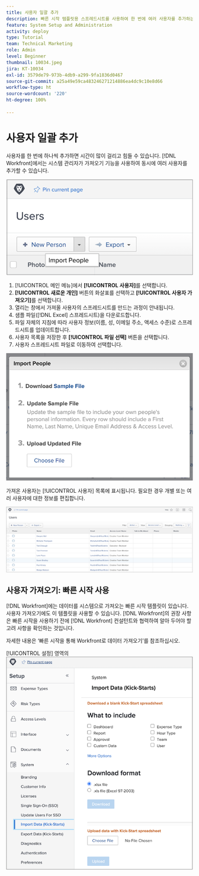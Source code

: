 ```yaml
---
title: 사용자 일괄 추가
description: 빠른 시작 템플릿용 스프레드시트를 사용하여 한 번에 여러 사용자를 추가하는 방법을 알아봅니다.
feature: System Setup and Administration
activity: deploy
type: Tutorial
team: Technical Marketing
role: Admin
level: Beginner
thumbnail: 10034.jpeg
jira: KT-10034
exl-id: 3579de79-973b-4db9-a299-9fa1836d0467
source-git-commit: a25a49e59ca483246271214886ea4dc9c10e8d66
workflow-type: ht
source-wordcount: '220'
ht-degree: 100%

---
```


# 사용자 일괄 추가

사용자를 한 번에 하나씩 추가하면 시간이 많이 걸리고 힘들 수 있습니다. [!DNL Workfront]에서는 시스템 관리자가 가져오기 기능을 사용하여 동시에 여러 사용자를 추가할 수 있습니다.

![[!UICONTROL 사용자 가져오기] 메뉴 옵션](assets/admin-fund-adding-users-5.png)

1. [!UICONTROL 메인 메뉴]에서 **[!UICONTROL 사용자]**&#x200B;를 선택합니다.
1. **[!UICONTROL 새로운 개인]** 버튼의 화살표를 선택하고 **[!UICONTROL 사용자 가져오기]**&#x200B;를 선택합니다.
1. 열리는 창에서 가져올 사용자의 스프레드시트를 만드는 과정이 안내됩니다.
1. 샘플 파일([!DNL Excel] 스프레드시트)을 다운로드합니다.
1. 파일 자체의 지침에 따라 사용자 정보(이름, 성, 이메일 주소, 액세스 수준)로 스프레드시트를 업데이트합니다.
1. 사용자 목록을 저장한 후 **[!UICONTROL 파일 선택]** 버튼을 선택합니다.
1. 사용자 스프레드시트 파일로 이동하여 선택합니다.

![사용자 가져오기 창](assets/admin-fund-adding-users-6.png)

가져온 사용자는 [!UICONTROL 사용자] 목록에 표시됩니다. 필요한 경우 개별 또는 여러 사용자에 대한 정보를 편집합니다.

![사용자 목록](assets/admin-fund-adding-users-7.png)

## 사용자 가져오기: 빠른 시작 사용

[!DNL Workfront]에는 데이터를 시스템으로 가져오는 빠른 시작 템플릿이 있습니다. 사용자 가져오기에도 이 템플릿을 사용할 수 있습니다. [!DNL Workfront]의 권장 사항은 빠른 시작을 사용하기 전에 [!DNL Workfront] 컨설턴트와 협력하여 알아 두어야 할 고려 사항을 확인하는 것입니다.

<!---
paragraph below needs URL to article
--->

자세한 내용은 ‘빠른 시작을 통해 Workfront로 데이터 가져오기’를 참조하십시오.

[!UICONTROL 설정] 영역의 ![[!UICONTROL 데이터 가져오기]([!UICONTROL 빠른 시작]) 창](assets/admin-fund-adding-users-8.png)

<!--
Learn more URLs
Import users
Import data into Workfront via Kick-Starts
-->
